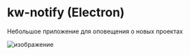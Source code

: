 # kw-notify (Electron)
Небольшое приложение для оповещения о новых проектах

![изображение](https://github.com/user-attachments/assets/9705402e-3769-49ba-95f7-5afa52ebb185)

